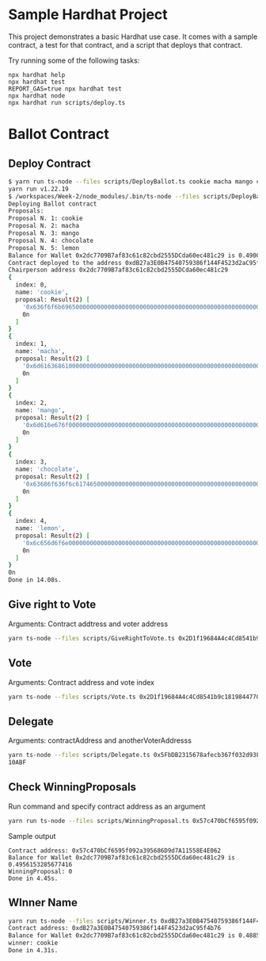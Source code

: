# Sample Hardhat Project

This project demonstrates a basic Hardhat use case. It comes with a sample contract, a test for that contract, and a script that deploys that contract.

Try running some of the following tasks:

```shell
npx hardhat help
npx hardhat test
REPORT_GAS=true npx hardhat test
npx hardhat node
npx hardhat run scripts/deploy.ts
```


# Ballot Contract

## Deploy Contract

```sh
$ yarn run ts-node --files scripts/DeployBallot.ts cookie macha mango chocolate lemon
yarn run v1.22.19
$ /workspaces/Week-2/node_modules/.bin/ts-node --files scripts/DeployBallot.ts cookie macha mango chocolate lemon
Deploying Ballot contract
Proposals: 
Proposal N. 1: cookie
Proposal N. 2: macha
Proposal N. 3: mango
Proposal N. 4: chocolate
Proposal N. 5: lemon
Balance for Wallet 0x2dc7709B7af83c61c82cbd2555DCda60ec481c29 is 0.4900408601476388
Contract deployed to the address 0xdB27a3E0B47540759386f144F4523d2aC95f4b76
Chairperson address 0x2dc7709B7af83c61c82cbd2555DCda60ec481c29
{
  index: 0,
  name: 'cookie',
  proposal: Result(2) [
    '0x636f6f6b69650000000000000000000000000000000000000000000000000000',
    0n
  ]
}
{
  index: 1,
  name: 'macha',
  proposal: Result(2) [
    '0x6d61636861000000000000000000000000000000000000000000000000000000',
    0n
  ]
}
{
  index: 2,
  name: 'mango',
  proposal: Result(2) [
    '0x6d616e676f000000000000000000000000000000000000000000000000000000',
    0n
  ]
}
{
  index: 3,
  name: 'chocolate',
  proposal: Result(2) [
    '0x63686f636f6c6174650000000000000000000000000000000000000000000000',
    0n
  ]
}
{
  index: 4,
  name: 'lemon',
  proposal: Result(2) [
    '0x6c656d6f6e000000000000000000000000000000000000000000000000000000',
    0n
  ]
}
0n
Done in 14.08s.
```

## Give right to Vote

Arguments: Contract addtress and voter address

```sh
yarn ts-node --files scripts/GiveRightToVote.ts 0x2D1f19684A4c4Cd8541b9c18198447703908646F 0x08206dA8cB2680c4138F21fC22aF8C0e6704CefF
```

## Vote

Arguments: Contract address and vote index

```sh
yarn ts-node --files scripts/Vote.ts 0x2D1f19684A4c4Cd8541b9c18198447703908646F 0
```

## Delegate
Arguments: contractAddress and anotherVoterAddresss

```sh
yarn ts-node --files scripts/Delegate.ts 0x5FbDB2315678afecb367f032d93F642f64180aa3 0x2bdB408FDD46C605095eC76427437d1c846
10ABF
```

## Check WinningProposals

Run command and specify contract address as an argument

```sh 
yarn run ts-node --files scripts/WinningProposal.ts 0x57c470bCf6595f092a395686D9d7A11558E4E062
```
Sample output

```
Contract address: 0x57c470bCf6595f092a395686D9d7A11558E4E062
Balance for Wallet 0x2dc7709B7af83c61c82cbd2555DCda60ec481c29 is 0.4956153285677416
WinningProposal: 0
Done in 4.45s.
```


## WInner Name

```sh
yarn run ts-node --files scripts/Winner.ts 0xdB27a3E0B47540759386f144F4523d2aC95f4b76 
Contract address: 0xdB27a3E0B47540759386f144F4523d2aC95f4b76
Balance for Wallet 0x2dc7709B7af83c61c82cbd2555DCda60ec481c29 is 0.48851418705860866
winner: cookie
Done in 4.31s.
```